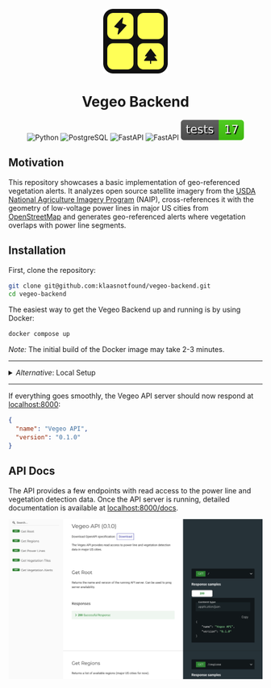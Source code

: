 <p align="center">
  <img width="128" align="center" src="data/assets/img-vegeo-backend.png" alt="Vegeo Backend Logo">
</p>

<h1 align="center">Vegeo Backend</h1>

<p align="center">
  <img src="https://img.shields.io/badge/%F0%9F%90%8D_python-gray" alt="Python">
  <img src="https://img.shields.io/badge/%F0%9F%90%98_PostgreSQL-gray" alt="PostgreSQL">
  <img src="https://img.shields.io/badge/%E2%9A%A1%EF%B8%8F_FastAPI-gray" alt="FastAPI">
  <img src="https://img.shields.io/badge/%F0%9F%A7%AA_SQLAlchemy-gray" alt="FastAPI">
  <img src="data/assets/tests.svg" alt="Tests" />
</p>

## Motivation

This repository showcases a basic implementation of geo-referenced vegetation alerts. It analyzes open source satellite imagery from the [USDA National Agriculture Imagery Program](https://www.arcgis.com/home/item.html?id=e74cf6b0790e424489bbe84cbc0dc7ad) (NAIP), cross-references it with the geometry of low-voltage power lines in major US cities from [OpenStreetMap](https://wiki.openstreetmap.org/wiki/Tag:power%3Dminor_line) and generates geo-referenced alerts where vegetation overlaps with power line segments.

## Installation

First, clone the repository:

```bash
git clone git@github.com:klaasnotfound/vegeo-backend.git
cd vegeo-backend
```

The easiest way to get the Vegeo Backend up and running is by using Docker:

```bash
docker compose up
```

_Note:_ The initial build of the Docker image may take 2-3 minutes.

---

<details>
<summary><i>Alternative</i>: Local Setup</summary>
 

If you don't want to use Docker you'll have to set up the Python environment and a PostgreSQL database yourself.

1. Make sure `python3 --version` returns `Python 3.12.3` or higher.

2. Make sure `psql --version` returns `psql (PostgreSQL) 16.8` or any other 16.x version. This is important because we want to import a database backup later on.

3. Inside the `vegeo-backend` directory, create a Python virtual environment and install the packages:

   ```bash
   python3 -m venv venv
   source venv/bin/activate
   python3 -m pip install -r requirements.txt
   ```

</details>

---

If everything goes smoothly, the Vegeo API server should now respond at [localhost:8000](http://localhost:8000/):

```json
{
  "name": "Vegeo API",
  "version": "0.1.0"
}
```

## API Docs

The API provides a few endpoints with read access to the power line and vegetation detection data. Once the API server is running, detailed documentation is available at [localhost:8000/docs](https://localhost:8000/docs).

![Screenshot of the API documentation](/data/assets/img-api-docs.png)
